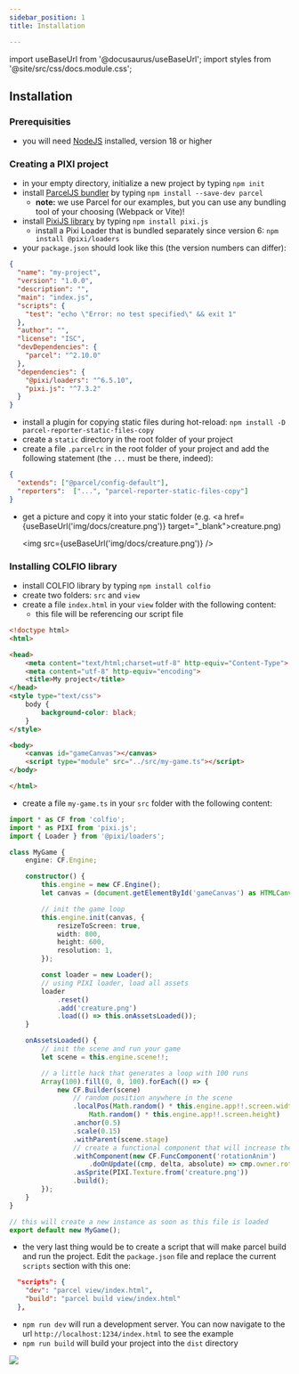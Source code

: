 ```yaml
---
sidebar_position: 1
title: Installation

---
```



import useBaseUrl from '@docusaurus/useBaseUrl';
import styles from '@site/src/css/docs.module.css';


## Installation

### Prerequisities
- you will need [NodeJS](https://nodejs.org/en/download/) installed, version 18 or higher

### Creating a PIXI project
- in your empty directory, initialize a new project by typing `npm init`
- install [ParcelJS bundler](https://parceljs.org/) by typing `npm install --save-dev parcel`
  - **note:** we use Parcel for our examples, but you can use any bundling tool of your choosing (Webpack or Vite)!
- install [PixiJS library](https://pixijs.com/) by typing `npm install pixi.js`
  - install a Pixi Loader that is bundled separately since version 6: `npm install @pixi/loaders`
- your `package.json` should look like this (the version numbers can differ):

```json
{
  "name": "my-project",
  "version": "1.0.0",
  "description": "",
  "main": "index.js",
  "scripts": {
    "test": "echo \"Error: no test specified\" && exit 1"
  },
  "author": "",
  "license": "ISC",
  "devDependencies": {
    "parcel": "^2.10.0"
  },
  "dependencies": {
    "@pixi/loaders": "^6.5.10",
    "pixi.js": "^7.3.2"
  }
}
```

- install a plugin for copying static files during hot-reload: `npm install -D parcel-reporter-static-files-copy`
- create a `static` directory in the root folder of your project
- create a file `.parcelrc` in the root folder of your project and add the following statement (the `...` must be there, indeed):

```json
{
  "extends": ["@parcel/config-default"],
  "reporters":  ["...", "parcel-reporter-static-files-copy"]
}
```

- get a picture and copy it into your static folder (e.g. <a href={useBaseUrl('img/docs/creature.png')} target="_blank">creature.png</a>)

  <img src={useBaseUrl('img/docs/creature.png')} />


### Installing COLFIO library
- install COLFIO library by typing `npm install colfio`
- create two folders: `src` and `view`
- create a file `index.html` in your `view` folder with the following content:
  - this file will be referencing our script file

```html
<!doctype html>
<html>

<head>
    <meta content="text/html;charset=utf-8" http-equiv="Content-Type">
    <meta content="utf-8" http-equiv="encoding">
    <title>My project</title>
</head>
<style type="text/css">
    body {
        background-color: black;
    }
</style>

<body>
    <canvas id="gameCanvas"></canvas>
    <script type="module" src="../src/my-game.ts"></script>
</body>

</html>
```

- create a file `my-game.ts` in your `src` folder with the following content:

```typescript
import * as CF from 'colfio';
import * as PIXI from 'pixi.js';
import { Loader } from '@pixi/loaders';

class MyGame {
    engine: CF.Engine;

    constructor() {
        this.engine = new CF.Engine();
        let canvas = (document.getElementById('gameCanvas') as HTMLCanvasElement);

        // init the game loop
        this.engine.init(canvas, {
            resizeToScreen: true,
            width: 800,
            height: 600,
            resolution: 1,
        });

        const loader = new Loader();
        // using PIXI loader, load all assets
        loader
            .reset()
            .add('creature.png')
            .load(() => this.onAssetsLoaded());
    }

    onAssetsLoaded() {
        // init the scene and run your game
        let scene = this.engine.scene!!;

        // a little hack that generates a loop with 100 runs
        Array(100).fill(0, 0, 100).forEach(() => {
            new CF.Builder(scene)
                // random position anywhere in the scene
                .localPos(Math.random() * this.engine.app!!.screen.width, 
                    Math.random() * this.engine.app!!.screen.height)
                .anchor(0.5)
                .scale(0.15)
                .withParent(scene.stage)
                // create a functional component that will increase the rotation every single frame
                .withComponent(new CF.FuncComponent('rotationAnim')
                    .doOnUpdate((cmp, delta, absolute) => cmp.owner.rotation += 0.001 * delta))
                .asSprite(PIXI.Texture.from('creature.png'))
                .build();
        });
    }
}

// this will create a new instance as soon as this file is loaded
export default new MyGame();

```

- the very last thing would be to create a script that will make parcel build and run the project. Edit the `package.json` file and replace the current `scripts` section with this one:
```json
  "scripts": {
    "dev": "parcel view/index.html",
    "build": "parcel build view/index.html"
  },
```

- `npm run dev` will run a development server. You can now navigate to the url `http://localhost:1234/index.html` to see the example
- `npm run build` will build your project into the `dist` directory

<div className={styles.figure}>
  <img src={useBaseUrl('img/docs/example.png')} />
</div>